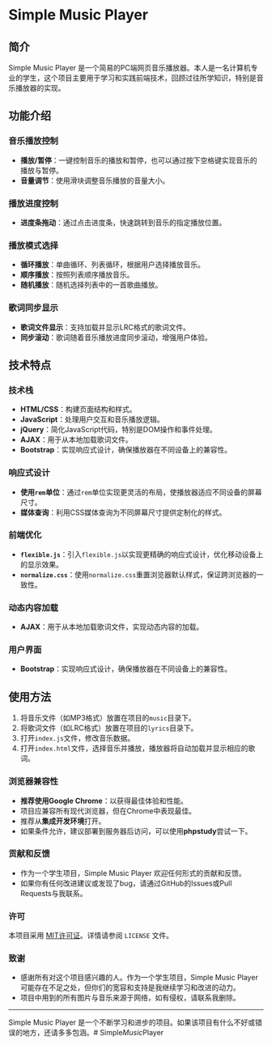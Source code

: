 # Simple Music Player

## 简介

Simple Music Player 是一个简易的PC端网页音乐播放器。本人是一名计算机专业的学生，这个项目主要用于学习和实践前端技术，回顾过往所学知识，特别是音乐播放器的实现。

## 功能介绍

### 音乐播放控制
- **播放/暂停**：一键控制音乐的播放和暂停，也可以通过按下空格键实现音乐的播放与暂停。
- **音量调节**：使用滑块调整音乐播放的音量大小。

### 播放进度控制
- **进度条拖动**：通过点击进度条，快速跳转到音乐的指定播放位置。

### 播放模式选择
- **循环播放**：单曲循环、列表循环，根据用户选择播放音乐。
- **顺序播放**：按照列表顺序播放音乐。
- **随机播放**：随机选择列表中的一首歌曲播放。

### 歌词同步显示
- **歌词文件显示**：支持加载并显示LRC格式的歌词文件。
- **同步滚动**：歌词随着音乐播放进度同步滚动，增强用户体验。


## 技术特点

### 技术栈

- **HTML/CSS**：构建页面结构和样式。
- **JavaScript**：处理用户交互和音乐播放逻辑。
- **jQuery**：简化JavaScript代码，特别是DOM操作和事件处理。
- **AJAX**：用于从本地加载歌词文件。
- **Bootstrap**：实现响应式设计，确保播放器在不同设备上的兼容性。

### 响应式设计

- **使用`rem`单位**：通过`rem`单位实现更灵活的布局，使播放器适应不同设备的屏幕尺寸。
- **媒体查询**：利用CSS媒体查询为不同屏幕尺寸提供定制化的样式。

### 前端优化
- **`flexible.js`**：引入`flexible.js`以实现更精确的响应式设计，优化移动设备上的显示效果。
- **`normalize.css`**：使用`normalize.css`重置浏览器默认样式，保证跨浏览器的一致性。

### 动态内容加载
- **AJAX**：用于从本地加载歌词文件，实现动态内容的加载。

### 用户界面
- **Bootstrap**：实现响应式设计，确保播放器在不同设备上的兼容性。

## 使用方法

1. 将音乐文件（如MP3格式）放置在项目的`music`目录下。
2. 将歌词文件（如LRC格式）放置在项目的`lyrics`目录下。
3. 打开`index.js`文件，修改音乐数据。
4. 打开`index.html`文件，选择音乐并播放，播放器将自动加载并显示相应的歌词。

### 浏览器兼容性

- **推荐使用Google Chrome**：以获得最佳体验和性能。
- 项目应兼容所有现代浏览器，但在Chrome中表现最佳。
- 推荐从**集成开发环境**打开。
- 如果条件允许，建议部署到服务器后访问，可以使用**phpstudy**尝试一下。

### 贡献和反馈

- 作为一个学生项目，Simple Music Player 欢迎任何形式的贡献和反馈。
- 如果你有任何改进建议或发现了bug，请通过GitHub的Issues或Pull Requests与我联系。

### 许可

本项目采用 [MIT许可证](LICENSE)。详情请参阅 `LICENSE` 文件。

### 致谢

- 感谢所有对这个项目感兴趣的人。作为一个学生项目，Simple Music Player 可能存在不足之处，但你们的宽容和支持是我继续学习和改进的动力。
- 项目中用到的所有图片与音乐来源于网络，如有侵权，请联系我删除。

---

Simple Music Player 是一个不断学习和进步的项目。如果该项目有什么不好或错误的地方，还请多多包涵。#   S i m p l e _ M u s i c _ P l a y e r  
 